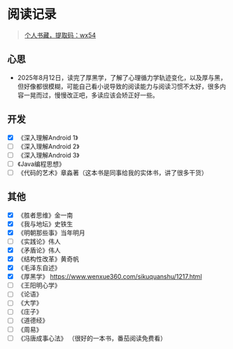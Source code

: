 # 阅读记录

>[个人书藏，提取码：wx54](https://pan.baidu.com/s/1myhVwV8YSDsRO_0IZrJFVQ)

## 心思

- 2025年8月12日，读完了厚黑学，了解了心理循力学轨迹变化，以及厚与黑，但好像都很模糊，可能自己看小说导致的阅读能力与阅读习惯不太好，很多内容一晃而过，慢慢改正吧，多读应该会矫正好一些。

## 开发

- [x] 《深入理解Android 1》
- [ ] 《深入理解Android 2》
- [ ] 《深入理解Android 3》
- [ ] 《Java编程思想》
- [ ] 《代码的艺术》章淼著（这本书是同事给我的实体书，讲了很多干货）

## 其他

- [x] 《胜者思维》金一南
- [x] 《我与地坛》史铁生
- [x] 《明朝那些事》当年明月
- [ ] 《实践论》伟人
- [x] 《矛盾论》伟人
- [x] 《结构性改革》黄奇帆
- [x] 《毛泽东自述》
- [x] 《厚黑学》 <https://www.wenxue360.com/sikuquanshu/1217.html>
- [ ] 《王阳明心学》
- [ ] 《论语》
- [ ] 《大学》
- [ ] 《庄子》
- [ ] 《道德经》
- [ ] 《周易》
- [ ] 《冯唐成事心法》 （很好的一本书，番茄阅读免费看）
